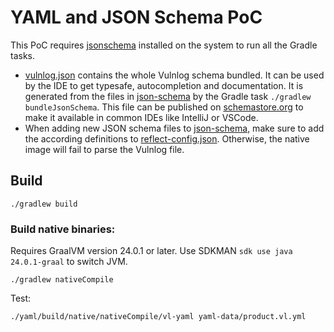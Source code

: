 # YAML and JSON Schema PoC

This PoC requires [jsonschema](https://github.com/sourcemeta/jsonschema) installed on the system to
run all the Gradle tasks.

- [vulnlog.json](vulnlog.json) contains the whole Vulnlog schema bundled. It can be used by the IDE
  to get typesafe, autocompletion and documentation. It is generated from the files
  in [json-schema](src/main/resources/json-schema) by the Gradle task `./gradlew bundleJsonSchema`.
  This file can be published on [schemastore.org](https://www.schemastore.org/) to make it available
  in common IDEs like IntelliJ or VSCode.
- When adding new JSON schema files to [json-schema](src/main/resources/json-schema), make sure to
  add the according definitions
  to [reflect-config.json](src/main/resources/META-INF/native-image/reflect-config.json). Otherwise,
  the native image will fail to parse the Vulnlog file.

## Build

```console
./gradlew build
```

### Build native binaries:

Requires GraalVM version 24.0.1 or later. Use SDKMAN `sdk use java 24.0.1-graal` to switch JVM.

```console
./gradlew nativeCompile
```

Test:

```console
./yaml/build/native/nativeCompile/vl-yaml yaml-data/product.vl.yml
```
